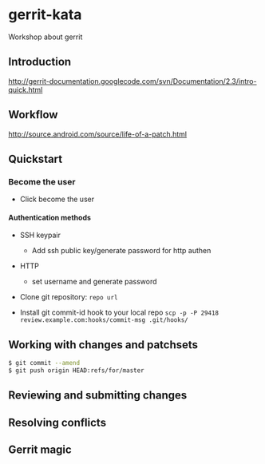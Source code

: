 gerrit-kata
===========

Workshop about gerrit

## Introduction
http://gerrit-documentation.googlecode.com/svn/Documentation/2.3/intro-quick.html

## Workflow
http://source.android.com/source/life-of-a-patch.html

## Quickstart

### Become the user
* Click become the user

#### Authentication methods
* SSH keypair
  * Add ssh public key/generate password for http authen
* HTTP
  * set username and generate password


* Clone git repository: `repo url`
* Install git commit-id hook to your local repo `scp -p -P 29418 review.example.com:hooks/commit-msg .git/hooks/`

## Working with changes and patchsets

```bash
$ git commit --amend
$ git push origin HEAD:refs/for/master
```

## Reviewing and submitting changes

## Resolving conflicts

## Gerrit magic
